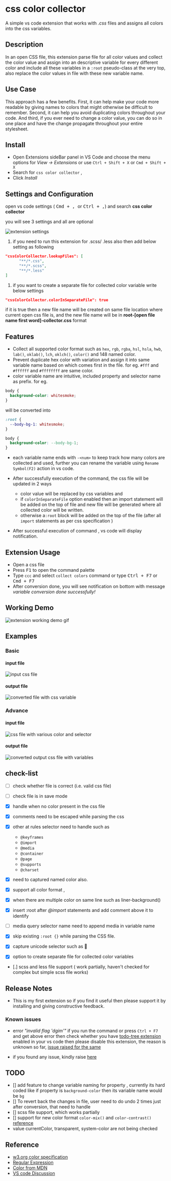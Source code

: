 # css color collector

A simple vs code extension that works with _.css_ files and assigns all colors into the css variables.

## Description

In an open CSS file, this extension parse file for all color values and collect the color value and assign into an descriptive variable for every different color and include all these variables in a `:root` pseudo-class at the very top, also replace the color values in file with these new variable name.

## Use Case

This approach has a few benefits. First, it can help make your code more readable by giving names to colors that might otherwise be difficult to remember. Second, it can help you avoid duplicating colors throughout your code. And third, if you ever need to change a color value, you can do so in one place and have the change propagate throughout your entire stylesheet.

## Install

- Open Extensions sideBar panel in VS Code and choose the menu options for _View → Extensions_ or use `Ctrl + Shift + X` or `Cmd + Shift + X`
- Search for `css color collector` ,
- Click _Install_

## Settings and Configuration

open vs code settings ( <kbd>Cmd + , </kbd> or <kbd>Ctrl + ,</kbd>) and search __css color collector__

you will see 3 settings and all are optional

![extension settings](https://raw.githubusercontent.com/xkeshav/color-collector/main/images/settings.png)

1. if you need to run this extension for .scss/ .less also then add below setting as following
  
```json
"cssColorCollector.lookupFiles": [
      "**/*.css",
      "**/*.scss",
      "**/*.less"
]
```

1.  if you want to create a separate file for collected color variable write below settings 

```json
"cssColorCollector.colorInSeparateFile": true
```
if it is true then a new file name will be created on same file location where current open css file is, and the new file name will be in **root-[open file name first word]-collector.css** format 

## Features

- Collect all supported color format such as `hex`, `rgb`, `rgba`, `hsl`, `hsla`, `hwb`, `lab()`, `oklab()`, `lch`, `oklch()`, `color()` and 148 named color.
- Prevent duplicate hex color with variation and assign it into same variable name based on which comes first in the file.
for eg. `#fff` and `#ffffff` and `#ffffffff` are same color.
- color variable name are intuitive, included property and selector name as prefix. for eg.

```css
body {
  background-color: whitesmoke;
}
```

will be converted into

```css
:root {
  --body-bg-1: whitesmoke;
}

body {
  background-color: --body-bg-1;
}
```

- each variable name ends with `-<num>` to keep track how many colors are collected and used, further you can rename the variable using `Rename Symbol(F2)` action in vs code.

- After successfully execution of the command, the css file will be updated in 2 ways
  
    - color value will be replaced by css variables and 
    - if `colorInSeparateFile` option enabled then an import statement will be added on the top of file and new file will be generated where all collected color will be written.
    - otherwise a`:root` block will be added on the top of the file (after all `import` statements as per css specification )

- After successful execution of command , vs code will display notification.




## Extension Usage

- Open a css file
- Press <kbd>F1</kbd> to open the command palette
- Type `ccc` and select `collect colors` command or type <kbd>Ctrl + F7</kbd> or <kbd>Cmd + F7</kbd>
- After conversion done, you will see notification on bottom with message _variable conversion done successfully!_

## Working Demo

![extension working demo gif ](https://raw.githubusercontent.com/xkeshav/color-collector/main/images/collector-demo.gif)

## Examples

### Basic

#### input file

![input css file](https://raw.githubusercontent.com/xkeshav/color-collector/main/images/input.png)

#### output file

![converted file with css variable](https://raw.githubusercontent.com/xkeshav/color-collector/main/images/output.png)

### Advance

#### input file

![css file with various color and selector](https://raw.githubusercontent.com/xkeshav/color-collector/main/images/advance-css-input.png)

#### output file

![converted output css file with variables ](https://raw.githubusercontent.com/xkeshav/color-collector/main/images/advance-css-output.png)

## check-list

- [ ] check whether file is correct (i.e. valid css file)
- [ ] check file is in save mode
- [x] handle when no color present in the css file
- [x] comments need to be escaped while parsing the css
- [x] other at rules selector need to handle such as

  - `@keyframes`
  - `@import`
  - `@media`
  - `@container`
  - `@page`
  - `@supports`
  - `@charset`

- [x] need to captured named color also.
- [x] support all color format ,
- [x] when there are multiple color on same line such as liner-background()
- [x] insert :root after _@import_ statements and add comment above it to identify
- [ ] media query selector name need to append media in variable name
- [x] skip existing `:root {}` while parsing the CSS file.
- [x] capture unicode selector such as 🎵
- [x] option to create separate file for collected color variables 
- [.] scss and less file support  ( work partially, haven't checked for complex but simple scss file works)

## Release Notes

- This is my first extension so if you find it useful then please support it by installing and giving constructive feedback.

### Known issues

- error _"invalid flag 'dgim'"_
  if you run the command or press `Ctrl + F7` and get above error then check whether you have [todo-tree extension](https://marketplace.visualstudio.com/items?itemName=Gruntfuggly.todo-tree) enabled in your vs code then please disable this extension, the reason is unknown so far, [issue raised for the same](https://github.com/Gruntfuggly/todo-tree/issues/732)

- if you found any issue, kindly raise [here](https://github.com/xkeshav/color-collector/issues/)

## TODO

- [] add feature to change variable naming for property , currently its hard coded like if property is `background-color` then its variable name would be `bg`
- [] To revert back the changes in file, user need to do undo 2 times just after conversion, that need to handle
- [] scss file support, which works partially
- [] support for new color format `color-mix()` and `color-contrast()` [reference](https://www.smashingmagazine.com/2021/11/guide-modern-css-colors/)
- value currentColor, transparent, system-color are not being checked

## Reference
 - [w3.org color specification](https://www.w3.org/TR/css-color-4/#introduction)
 - [Regular Expression](https://www.unicode.org/reports/tr18/#domain_of_properties)
 - [Color from MDN](https://developer.mozilla.org/en-US/docs/Web/CSS/color_value)
 - [VS code Discussion](https://github.com/microsoft/vscode-discussions)